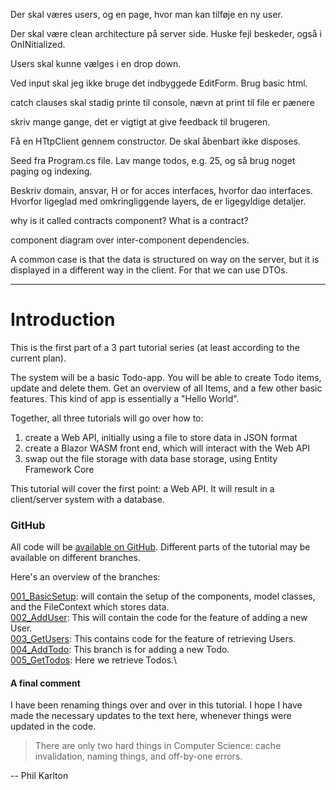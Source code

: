 Der skal væres users, og en page, hvor man kan tilføje en ny user.

Der skal være clean architecture på server side.
Huske fejl beskeder, også i OnINitialized.

Users skal kunne vælges i en drop down.

Ved input skal jeg ikke bruge det indbyggede EditForm. Brug basic html.

catch clauses skal stadig printe til console, nævn at print til file er pænere

skriv mange gange, det er vigtigt at give feedback til brugeren.

Få en HTtpClient gennem constructor. De skal åbenbart ikke disposes.

Seed fra Program.cs file. Lav mange todos, e.g. 25, og så brug noget paging og indexing.



Beskriv domain, ansvar, H or for acces interfaces, hvorfor dao interfaces. Hvorfor ligeglad med omkringliggende layers, de er ligegyldige detaljer. 

why is it called contracts component? What is a contract?

component diagram over inter-component dependencies.

A common case is that the data is structured on way on the server, but it is displayed in a different way in the client. For that we can use DTOs.


----


# Introduction
This is the first part of a 3 part tutorial series (at least according to the current plan). 

The system will be a basic Todo-app. You will be able to create Todo items, update and delete them. 
Get an overview of all Items, and a few other basic features.
This kind of app is essentially a "Hello World".

Together, all three tutorials will go over how to:

1) create a Web API, initially using a file to store data in JSON format
2) create a Blazor WASM front end, which will interact with the Web API
3) swap out the file storage with data base storage, using Entity Framework Core

This tutorial will cover the first point: a Web API.
It will result in a client/server system with a database. 


### GitHub

All code will be [available on GitHub](https://github.com/TroelsMortensen/WasmTodo). Different parts of the tutorial may be available on different branches.

Here's an overview of the branches:

[001_BasicSetup](https://github.com/TroelsMortensen/WasmTodo/tree/001_BasicSetup): will contain the setup of the components, model classes, and the FileContext which stores data.\
[002_AddUser](https://github.com/TroelsMortensen/WasmTodo/tree/002_AddUser): This will contain the code for the feature of adding a new User.\
[003_GetUsers](https://github.com/TroelsMortensen/WasmTodo/tree/003_GetUsers): This contains code for the feature of retrieving Users.\
[004_AddTodo](https://github.com/TroelsMortensen/WasmTodo/tree/004_AddTodo): This branch is for adding a new Todo.\
[005_GetTodos](https://github.com/TroelsMortensen/WasmTodo/tree/005_GetTodos): Here we retrieve Todos.\



#### A final comment
I have been renaming things over and over in this tutorial. I hope I have made the necessary updates to the text here, whenever things were updated in the code. 

> There are only two hard things in Computer Science: cache invalidation, naming things, and off-by-one errors.

-- Phil Karlton